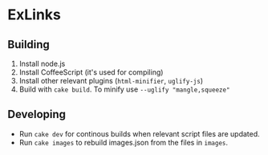 # ExLinks

## Building

1. Install node.js
2. Install CoffeeScript (it's used for compiling)
3. Install other relevant plugins (`html-minifier`, `uglify-js`)
4. Build with `cake build`. To minify use `--uglify "mangle,squeeze"`

## Developing

* Run `cake dev` for continous builds when relevant script files are updated.
* Run `cake images` to rebuild images.json from the files in `images`.